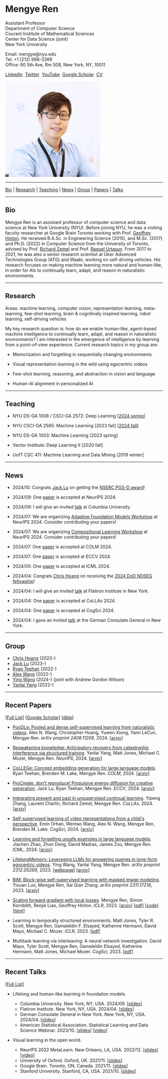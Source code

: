 <title>Mengye Ren</title>
<div class="ribbon">&nbsp;</div>
<div class="headdiv">
<div class="txt-panel">
<h1>Mengye Ren</h1>
<p><span class="title">Assistant Professor</span>
<br/>
Department of Computer Science
<br/>
Courant Institute of Mathematical Sciences
<br/>
Center for Data Science (joint)
<br/>
New York University</p>
<p>Email: mengye@nyu.edu
<br/>Tel: +1 (212) 998-3369
<br/>Office: 60 5th Ave, Rm 508, New York, NY, 10011</p>
<p>
<a href="https://www.linkedin.com/in/mengye-ren-593b3546">LinkedIn</a>&nbsp;
<a href="https://twitter.com/mengyer">Twitter</a>&nbsp;
<!-- <a href="https://github.com/renmengye">GitHub</a>&nbsp; -->
<a href="https://www.youtube.com/@mengyetalks">YouTube</a>&nbsp;
<!-- <a href="https://mengyeren.substack.com">Substack</a>&nbsp; -->
<a href="https://scholar.google.com/citations?user=XcQ9WqMAAAAJ">Google
Scholar</a>&nbsp;
<a href="cv/cv_mengye_ren.pdf">CV</a>&nbsp;
<!-- <a href="http://blog.mengyer.com">Blog</a> -->
</p>
</div>
<div class="img-panel"><img class="round-pic" src="img/profile_pic3.jpg" /></div>
</div>
</div>

-------------------------------------------------------------------------------

<div class='nav-bar'>
<a href="#bio">Bio</a> |
<a href="#research">Research</a> |
<a href="#teaching">Teaching</a> |
<a href="#news">News</a> |
<a href="#group">Group</a> |
<!-- <a href="#preprints">Preprints</a> | -->
<a href="#papers">Papers</a> |
<a href="#talks">Talks</a>
</div>

-------------------------------------------------------------------------------

## <a name="bio">Bio</a>

Mengye Ren is an assistant professor of computer science and data science at
New York University (NYU). Before joining NYU, he was a visiting faculty
researcher at Google Brain Toronto working with Prof. [Geoffrey
Hinton](https://www.cs.toronto.edu/~hinton/). He received B.A.Sc. in
Engineering Science (2015), and M.Sc. (2017) and Ph.D. (2022) in Computer
Science from the University of Toronto, advised by Prof. [Richard
Zemel](http://www.cs.toronto.edu/~zemel/) and Prof. [Raquel
Urtasun](http://www.cs.toronto.edu/~urtasun/). From 2017 to 2021, he was also a
senior research scientist at Uber Advanced Technologies Group (ATG) and Waabi,
working on self-driving vehicles. His research focuses on making machine
learning more natural and human-like, in order for AIs to continually learn,
adapt, and reason in naturalistic environments.

-------------------------------------------------------------------------------

## <a name="research">Research</a>

Areas: machine learning, computer vision, representation learning,
meta-learning, few-shot learning, brain & cognitively inspired learning, robot
learning, self-driving vehicles

My key research question is: how do we enable human-like, agent-based machine
intelligence to continually learn, adapt, and reason in naturalistic
environments? I am interested in the emergence of intelligence by learning from
a point-of-view experience. Current research topics in my group are:

* Memorization and forgetting in sequentially changing environments

* Visual representation learning in the wild using egocentric videos

* Few-shot learning, reasoning, and abstraction in vision and language

* Human-AI alignment in personalized AI

<!-- Towards this goal of building a more general and flexible AI, my
research has centered on developing *representation learning* and
*meta-learning* algorithms. -->

<!-- Some recent research highlights include:

* Naturalistic paradigms for learning representations, classes, and attributes
  in an online continual data stream and very few labeled examples (few-shot 
  learning FSL): 
  [semi-supervised FSL](https://arxiv.org/abs/1803.00676), 
  [incremental FSL](https://arxiv.org/abs/1810.07218), 
  [online contextualized FSL](https://arxiv.org/abs/2007.04546),
  [attribute FSL](https://arxiv.org/abs/2012.05895),
  [online self-supervised learning](https://arxiv.org/abs/2109.05675)

* Meta-learning algorithms:
  [contextual prototypical memory](https://arxiv.org/abs/2007.04546),
  [unsupervised prototypical memory](https://arxiv.org/abs/2109.05675),
  [learning regularization functions](https://arxiv.org/abs/1810.07218),
  [learning to reweight examples](https://arxiv.org/abs/1803.09050),
  [graph hypernetworks](https://arxiv.org/abs/1810.05749)

* Brain and cognitively inspired representation learning:
  [local activity perturbation](https://arxiv.org/abs/2210.03310),
  [local self-supervised learning](https://arxiv.org/abs/2008.01342),
  [self-supervised learning from video](https://arxiv.org/abs/2101.06553),
  [recurrent attention](https://arxiv.org/abs/1605.09410),
  [learning to imitate drawing](https://arxiv.org/abs/2009.04806),
  [divisive normalization](https://arxiv.org/abs/1611.04520) -->

-------------------------------------------------------------------------------

## <a name="teaching">Teaching</a>

* NYU DS-GA 1008 / CSCI-GA 2572: Deep Learning [[2024 spring](https://drive.google.com/drive/folders/12OMYhwWql5EH_jOrmqI3j2QY9GjNLX6N?usp=sharing)]

* NYU CSCI-GA 2565: Machine Learning [2023 fall] [[2024 fall](https://nyu-cs2565.github.io/2024-fall)]

* NYU DS-GA 1003: Machine Learning [2023 spring]

* Vector Institute: Deep Learning II [2020 fall]

* UofT CSC 411: Machine Learning and Data Mining [2019 winter]
<!-- ](https://www.cs.toronto.edu/~mren/teach/csc411_19s/)] -->

-------------------------------------------------------------------------------

## <a name="news">News</a>

* 2024/10: Congrats [Jack Lu](https://jacklu0831.github.io/) on getting the [NSERC PGS-D award](https://www.nserc-crsng.gc.ca/NSERC-CRSNG/FundingDecisions-DecisionsFinancement/ScholarshipsAndFellowships-ConcoursDeBourses/2024/schol_master_2024_e.pdf)!

* 2024/09: One [paper](https://arxiv.org/abs/2403.09613) is accepted at NeurIPS 2024.

* 2024/09: I will give an invited [talk](https://drive.google.com/file/d/12uFgAk282KBuiDFCm4VQoKZVIoXpSFDB/view?usp=sharing) at Columbia University.

* 2024/07: We are organizing [Adaptive Foundation Models Workshop](https://www.paulvicol.com/neurips2024_workshop_site/) at NeurIPS 2024. Consider contributing your papers!

* 2024/07: We are organizing [Compositional Learning Workshop]() at NeurIPS 2024. Consider contributing your papers!

* 2024/07: One [paper](https://arxiv.org/abs/2403.15362) is accepted at COLM 2024.

* 2024/07: One [paper](https://arxiv.org/abs/2408.02226) is accepted at ECCV 2024.

* 2024/05: One [paper](https://arxiv.org/abs/2312.12736) is accepted at ICML 2024.

* 2024/04: Congrats [Chris Hoang](https://2016choang.github.io/) on receiving the [2024 DoD NDSEG fellowship](https://ndseg.sysplus.com/NDSEG/Awardees/FY2024)!

* 2024/04: I will give an invited [talk](https://www.simonsfoundation.org/event/machine-learning-at-the-flatiron-institute-seminar-mengye-ren/) at Flatiron Institute in New York.

* 2024/04: One [paper](https://arxiv.org/pdf/2404.19132) is accepted at CoLLAs 2024.

* 2024/04: One [paper](https://arxiv.org/abs/2402.00300) is accepted at CogSci 2024.

* 2024/04: I gave an invited [talk](https://www.northamerica.uaruhr.de/nyc/events/2024/event00228.html.en) at the German Consulate General in New York.

<!-- * 2023/09: Congrats [Alex Wang](https://alexnwang.github.io/) on getting the NSERC PGS-D award!

* 2023/06: We are organizing [Localized Learning Workshop](https://sites.google.com/view/localized-learning-workshop) at ICML 2023.

* 2023/04: One [paper](research/2023/multitask-learning-via-interleaving-a-neural-network-investigation/mayo-2023-multitask.pdf) is accepted at CogSci 2023.

* 2023/02: One [paper](https://arxiv.org/abs/2311.02007) is accepted at CVPR 2023.

* 2023/01: Two papers [[1](https://arxiv.org/abs/2210.03310), [2](research/2023/learning-in-temporally-structured-environments/jones-2023-learning.pdf)] are accepted at ICLR 2023. -->

<!-- * 2022/12: I gave an invited [talk](https://youtu.be/bYZ_lO8nNf0) at NeurIPS 2022 Meta-Learn workshop.

* 2022/10: New [preprint](https://arxiv.org/abs/2210.03310) on biologically
  plausible learning with local activity perturbation.

* 2022/10: One [paper](https://arxiv.org/abs/2210.02615) is accepted at MATH-AI workshop at NeurIPS.

* 2022/10: One [paper](research/2022/neural-network-online-training-with-sensitivity-to-multiscale-temporal-structure/jones-2022-neural.pdf) is accepted at MemARI workshop at NeurIPS.

* 2022/09: I have moved to New York and officially joined NYU. -->

<!-- * 2022/07: One [paper](https://www.ecva.net/papers/eccv_2022/papers_ECCV/papers/136990259.pdf) accepted at ECCV 2022.

* 2022/01: I started working at Google Brain Toronto as a visiting faculty researcher.

* 2021/11: I will visit the University of Oxford and give a talk on Nov 17, 2021.

* 2021/10: I will visit Stanford University and give a talk on Oct 20, 2021.

* 2021/10: I defended my Ph.D. thesis ["Open World Machine Learning with
  Limited Labeled
  Data"](https://tspace.library.utoronto.ca/bitstream/1807/123215/2/Ren_Mengye_202206_PhD_thesis.pdf)
  on Oct 19, 2021.

* 2021/09: Two papers [[1](https://arxiv.org/abs/2104.03956),
  [2](https://arxiv.org/abs/2101.06784)] are accepted at CoRL 2021.

* 2021/07: Two papers [[1](https://arxiv.org/abs/2101.06553),
  [2](https://arxiv.org/abs/2101.06560)] are accepted at ICCV 2021.

* 2021/05: I will join as an assistant professor at [NYU Courant Computer
  Science](https://cs.nyu.edu/home/index.html) and [Center for Data
  Science](https://cds.nyu.edu) starting Sept 2022.

* 2021/05: One [paper](https://arxiv.org/abs/2009.04806) is accepted at ICML 2021.

* 2021/02: Two papers [[1](https://arxiv.org/abs/2101.06549),
  [2](https://arxiv.org/abs/2101.06541)] are accepted at CVPR 2021.

* 2021/02: One [paper](https://arxiv.org/abs/2011.01153) is accepted at ICRA 2021.

* 2021/01: Two papers [[1](https://arxiv.org/abs/2007.04546),
  [2](https://arxiv.org/abs/2010.07140)] are accepted at ICLR 2021.

* 2020/10: One [paper](https://arxiv.org/abs/2011.05289) is accepted at CoRL 2020.

* 2020/09: One [paper](https://arxiv.org/abs/2008.01342) is accepted at NeurIPS 2020.

* 2020/09: I will visit Stanford University and give a talk on Oct 12, 2020.

* 2020/09: I will visit Brown University and give a talk on Sept 25, 2020.

* 2020/08: I will visit [MIT](https://sites.google.com/view/visionseminar) and
  give a talk on Sept 22, 2020.

* 2020/08: I will give a talk at [Mila](https://mila.quebec/en/cours/rdv) on
  Aug 28, 2020. -->

<!-- * 2020/07: One [paper](https://arxiv.org/abs/2008.05930) is accepted at ECCV 2020.

* 2020/07: One [paper](https://arxiv.org/abs/2008.05927) is accepted at IROS 2020.

* 2020/06: One [paper](https://arxiv.org/abs/2007.05096) is accepted at ICML 2020.

* 2020/02: One [paper](https://arxiv.org/abs/2004.00543) is accepted at CVPR 2020.

* 2019/09: One [paper](https://arxiv.org/abs/1910.11296) is accepted at CoRL 2019.

* 2019/09: One [paper](https://arxiv.org/abs/1810.07218) is accepted at NeurIPS 2019.

* 2019/09: I will visit [Columbia University](http://stat.columbia.edu/student-seminar-fall-2019) in
  NYC on Oct 9, 2019.

* 2019/06: One [paper](https://arxiv.org/abs/1910.04586) is accepted at IROS 2019.

* 2018/12: One [paper](https://arxiv.org/abs/1810.05749) is accepted at ICLR 2019.

* 2018/10: I will be teaching CSC 411 (Machine Learning and Data Mining) in the winter semester of 2019. [[course website](teach/csc411_19s)]

* 2018/06: I will visit INRIA Grenoble Rhône-Alpes and give a talk on July 19, 2018.

* 2018/06: I will visit TU Berlin on July 16, 2018.

* 2018/05: I will visit NEC lab in Princeton, NJ and give a talk on June 4, 2018.

* 2018/04: I will visit the University of Tübingen and MPI for Intelligent Systems from June 25 to
  July 20, 2018.
 -->

----------------------------------------------------------------------------

## <a name="group">Group</a>

* [Chris Hoang](https://2016choang.github.io/) (2023-)
* [Jack Lu](https://jacklu0831.github.io/) (2023-)
* [Ryan Teehan](https://rteehas.github.io/) (2022-)
* [Alex Wang](https://alexnwang.github.io/) (2022-)
* [Ying Wang](https://yingwangg.github.io/) (2024-) (joint with Andrew Gordon Wilson)
* [Yanlai Yang](https://yanlai00.github.io/) (2022-)

----------------------------------------------------------------------------

## <a name="papers">Recent Papers</a>
[[Full List](research)]
[[Google Scholar](https://scholar.google.com/citations?user=XcQ9WqMAAAAJ)]
[[dblp](https://dblp.org/pers/hd/r/Ren:Mengye)]

* <span class='paper-title'>[PooDLe: Pooled and dense self-supervised learning from naturalistic videos](https://arxiv.org/abs/2408.11208).</span>
Alex N. Wang, Christopher Hoang, Yuwen Xiong, Yann LeCun, Mengye Ren.
*arXiv preprint 2408.11208*, 2024.
[[arxiv](https://arxiv.org/abs/2408.11208)]

* <span class='paper-title'>[Reawakening knowledge: Anticipatory recovery from catastrophic interference via structured training](https://arxiv.org/abs/2403.09613).</span>
Yanlai Yang, Matt Jones, Michael C. Mozer, Mengye Ren.
*NeurIPS*, 2024.
[[arxiv](https://arxiv.org/abs/2403.09613)]

* <span class='paper-title'>[CoLLEGe: Concept embedding generation for large language models](https://arxiv.org/abs/2403.15362).</span>
Ryan Teehan, Brenden M. Lake, Mengye Ren.
*COLM*, 2024.
[[arxiv](https://arxiv.org/abs/2403.15362)]

* <span class='paper-title'>[ProCreate, don't reproduce! Propulsive energy diffusion for creative generation](https://arxiv.org/abs/2408.02226).</span>
Jack Lu, Ryan Teehan, Mengye Ren.
*ECCV*, 2024.
[[arxiv](https://arxiv.org/abs/2408.02226)]

* <span class='paper-title'>[Integrating present and past in unsupervised continual learning](https://arxiv.org/abs/2404.19132).</span>
Yipeng Zhang, Laurent Charlin, Richard Zemel, Mengye Ren.
*CoLLAs*, 2024.
[[arxiv](https://arxiv.org/abs/2404.19132)]

* <span class='paper-title'>[Self-supervised learning of video representations from a child's perspective](https://arxiv.org/abs/2402.00300).</span>
Emin Orhan, Wentao Wang, Alex N. Wang, Mengye Ren, Brenden M. Lake.
*CogSci*, 2024.
[[arxiv](https://arxiv.org/abs/2402.00300)]

* <span class='paper-title'>[Learning and forgetting unsafe examples in large language models](https://arxiv.org/abs/2312.12736).</span>
Jiachen Zhao, Zhun Deng, David Madras, James Zou, Mengye Ren.
*ICML*, 2024.
[[arxiv](https://arxiv.org/abs/2312.12736)]

* <span class='paper-title'>[LifelongMemory: Leveraging LLMs for answering queries in long-form egocentric videos](https://arxiv.org/abs/2312.05269).</span>
Ying Wang, Yanlai Yang, Mengye Ren.
*arXiv preprint 2312.05269*, 2023.
[[webpage](https://lifelongmemory.github.io/)]
[[arxiv](https://arxiv.org/abs/2312.05269)]

* <span class='paper-title'>[BIM: Block-wise self-supervised learning with masked image modeling](https://arxiv.org/abs/2311.17218).</span>
Yixuan Luo, Mengye Ren, Sai Qian Zhang. 
*arXiv preprint 2311.17218*, 2023.
[[arxiv](https://arxiv.org/abs/2311.17218)]

* <span class='paper-title'>[Scaling forward gradient with local losses](research/2023/scaling-forward-gradient-with-local-losses).</span>
Mengye Ren, Simon Kornblith, Renjie Liao, Geoffrey Hinton.
*ICLR*, 2023.
[[arxiv](https://arxiv.org/abs/2210.03310)]
[[pdf](research/2023/scaling-forward-gradient-with-local-losses/ren-2023-scaling.pdf)]
[[code](https://github.com/google-research/google-research/tree/master/local_forward_gradient)]
[[html](research/2023/scaling-forward-gradient-with-local-losses)]

* <span class='paper-title'>Learning in temporally structured environments.</span>
Matt Jones, Tyler R. Scott, Mengye Ren, Gamaleldin F. Elsayed, Katherine Hermann, David Mayo, Michael C. Mozer.
*ICLR*, 2023.
[[pdf](2023/learning-in-temporally-structured-environments/jones-2023-learning.pdf)]

* <span class='paper-title'>Multitask learning via interleaving: A neural network investigation.</span>
David Mayo, Tyler Scott, Mengye Ren, Gamaleldin Elsayed, Katherine Hermann, Matt Jones, Michael Mozer. *CogSci*, 2023.
[[pdf](2023/multitask-learning-via-interleaving-a-neural-network-investigation/mayo-2023-multitask.pdf)]

<!-- ----------------------------------------------------------------------------

## <a name="papers">Selected Papers</a>
[[Full List](research)]
[[Google Scholar](https://scholar.google.com/citations?user=XcQ9WqMAAAAJ)]
[[dblp](https://dblp.org/pers/hd/r/Ren:Mengye)]

* <span class='paper-title'>[Scaling forward gradient with local losses](research/2023/scaling-forward-gradient-with-local-losses).</span>
Mengye Ren, Simon Kornblith, Renjie Liao, Geoffrey Hinton.
*ICLR*, 2023.
[[arxiv](https://arxiv.org/abs/2210.03310)]
[[pdf](research/2023/scaling-forward-gradient-with-local-losses/ren-2023-scaling.pdf)]
[[code](https://github.com/google-research/google-research/tree/master/local_forward_gradient)]
[[html](research/2023/scaling-forward-gradient-with-local-losses)]

* <span class='paper-title'>[Online unsupervised learning of visual representations and categories](research/2022/online-unsupervised-learning-of-visual-representations-and-categories).</span>
Mengye Ren, Tyler R. Scott, Michael L. Iuzzolino, Michael C. Mozer, Richard Zemel.
*arXiv preprint 2109.05675*, 2022.
[[arxiv](https://arxiv.org/abs/2109.05675)]
[[pdf](research/2022/online-unsupervised-learning-of-visual-representations-and-categories/ren-2022-online.pdf)]
[[code](https://github.com/renmengye/online-unsup-proto-net)]
[[html](research/2022/online-unsupervised-learning-of-visual-representations-and-categories)]

* <span class='paper-title'>[Self-supervised representation learning from flow equivariance](research/2021/self-supervised-representation-learning-from-flow-equivariance).</span>
Yuwen Xiong, Mengye Ren, Wenyuan Zeng, Raquel Urtasun.
*ICCV*, 2021.
[[arxiv](https://arxiv.org/abs/2101.06553)]
[[pdf](research/2021/self-supervised-representation-learning-from-flow-equivariance/xiong-2021-self.pdf)]
[[html](research/2021/self-supervised-representation-learning-from-flow-equivariance)]

* <span class='paper-title'>[SketchEmbedNet: Learning novel concepts by imitating drawings](research/2021/sketch-embed-net-learning-novel-concepts-by-imitating-drawings).</span>
Alexander Wang``*``, Mengye Ren``*``, Richard Zemel.
*ICML*, 2021.
[[arxiv](https://arxiv.org/abs/2009.04806)]
[[pdf](research/2021/sketch-embed-net-learning-novel-concepts-by-imitating-drawings/wang-2021-sketch.pdf)]
[[code](https://github.com/alexnwang/SketchEmbedNet-public)]
[[html](research/2021/sketch-embed-net-learning-novel-concepts-by-imitating-drawings)]

* <span class='paper-title'>[Wandering within a world: Online contextualized few-shot learning](research/2021/wandering-within-a-world-online-contextualized-few-shot-learning).</span>
Mengye Ren, Michael L. Iuzzolino, Michael C. Mozer, Richard Zemel.
*ICLR*, 2021.
[[arxiv](https://arxiv.org/abs/2007.04546)]
[[pdf](research/2021/wandering-within-a-world-online-contextualized-few-shot-learning/ren-2021-wandering.pdf)]
[[code](https://github.com/renmengye/oc-fewshot-public)]
[[video](https://slideslive.com/38931573/wandering-within-a-world-online-contextualized-fewshot-learning)]
[[html](research/2021/wandering-within-a-world-online-contextualized-few-shot-learning)]

* <span class='paper-title'>[Probing few-shot generalization with attributes](research/2020/probing-few-shot-generalization-with-attributes).</span>
Mengye Ren``*``, Eleni Triantafillou``*``, Kuan-Chieh Wang``*``, James Lucas``*``, Jake Snell, Xaq Pitkow, Andreas S. Tolias, Richard Zemel.
*arXiv preprint 2012.05895*, 2020.
[[arxiv](https://arxiv.org/abs/2012.05895)]
[[pdf](2022/probing-few-shot-generalization-with-attributes/ren-2022-probing.pdf)]
[[video](https://slideslive.at/38941548/flexible-fewshot-learning-of-contextual-similarities)]
[[html](research/2022/probing-few-shot-generalization-with-attributes)]

* <span class='paper-title'>[LoCo: Local contrastive representation learning](research/2020/loco-local-contrastive-representation-learning).</span>
Yuwen Xiong, Mengye Ren, Raquel Urtasun.
*NeurIPS*, 2020.
[[arxiv](https://arxiv.org/abs/2008.01342)]
[[pdf](research/2020/loco-local-contrastive-representation-learning/xiong-2020-loco.pdf)]
[[video](https://slideslive.com/38936405/loco-local-contrastive-representation-learning)]
[[html](research/2020/loco-local-contrastive-representation-learning)]

* <span class='paper-title'>[Multi-agent routing value iteration network](research/2020/multi-agent-routing-value-iteration-network).</span>
Quinlan Sykora``*``, Mengye Ren``*``, Raquel Urtasun.
*ICML*, 2020.
[[arxiv](https://arxiv.org/abs/2007.05096)]
[[pdf](research/2020/multi-agent-routing-value-iteration-network/sykora-2020-multi.pdf)]
[[code](https://github.com/uber-research/MARVIN)]
[[video](https://slideslive.com/38927801/multiagent-routing-value-iteration-network-marvin)]
[[html](research/2020/multi-agent-routing-value-iteration-network)]

* <span class='paper-title'>[Incremental few-shot learning with attention attractor networks](research/2019/incremental-few-shot-learning-with-attention-attractor-networks).</span>
Mengye Ren, Renjie Liao, Ethan Fetaya, Richard S. Zemel.
*NeurIPS*, 2019.
[[arxiv](https://arxiv.org/abs/1810.07218)]
[[code](https://github.com/renmengye/inc-few-shot-attractor-public)]
[[html](research/2019/incremental-few-shot-learning-with-attention-attractor-networks)]

* <span class='paper-title'>[Graph hypernetworks for neural architecture search](research/2019/graph-hypernetworks-for-neural-architecture-search).</span>
Chris Zhang, Mengye Ren, Raquel Urtasun.
*ICLR*, 2019.
[[arxiv](https://arxiv.org/abs/1810.05749)]
[[html](research/2019/graph-hypernetworks-for-neural-architecture-search)]

* <span class='paper-title'>[Learning to reweight examples for robust deep learning](research/2018/learning-to-reweight-examples-for-robust-deep-learning).</span>
Mengye Ren, Wenyuan Zeng, Bin Yang, Raquel Urtasun.
*ICML*, 2018.
[[arxiv](https://arxiv.org/abs/1803.09050)]
[[code](https://github.com/uber-research/learning-to-reweight-examples)]
[[video](https://vimeo.com/287808016)]
[[html](research/2018/learning-to-reweight-examples-for-robust-deep-learning)]

* <span class='paper-title'>[Meta-learning for semi-supervised few-shot classification](research/2018/meta-learning-for-semi-supervised-few-shot-classification).</span>
Mengye Ren, Eleni Triantafillou``*``, Sachin Ravi``*``, Jake Snell, Kevin
Swersky, Joshua B. Tenenbaum, Hugo Larochelle, Richard S. Zemel.
*ICLR*, 2018.
[[link](research/fewshotssl/index.html)]
[[arxiv](https://arxiv.org/abs/1803.00676)]
[[code](https://github.com/renmengye/few-shot-ssl-public)]
[[html](research/2018/meta-learning-for-semi-supervised-few-shot-classification)]

* <span class='paper-title'>[End-to-end instance segmentation with recurrent attention](https://arxiv.org/abs/1605.09410).</span>
Mengye Ren, Richard S. Zemel.
*CVPR*, 2017.
[[link](research/recattend/index.html)]
[[arxiv](https://arxiv.org/abs/1605.09410)]
[[code](https://github.com/renmengye/rec-attend-public)]
[[video](https://www.youtube.com/watch?v=oHgUowLph7E)]

* <span class='paper-title'>[Exploring models and data for image question answering](https://arxiv.org/abs/1505.02074).</span>
Mengye Ren, Ryan Kiros, Richard S. Zemel.
*NIPS*, 2015.
[[link](research/imageqa/index.html)]
[[arxiv](https://arxiv.org/abs/1505.02074)]
[[results](research/imageqa/results)]
[[dataset](research/imageqa/data/cocoqa)]
[[code](https://github.com/renmengye/imageqa-public)]
[[question generation](https://github.com/renmengye/imageqa-qgen)]
 -->

-------------------------------------------------------------------------------

## <a name="talks">Recent Talks</a>

[[Full List](talks)]

* Lifelong and human-like learning in foundation models.
    * Columbia University. New York, NY, USA. 2024/09.
    [[slides](https://drive.google.com/file/d/12uFgAk282KBuiDFCm4VQoKZVIoXpSFDB/view?usp=sharing)]
    * Flatiron Institute. New York, NY, USA. 2024/04.
    [[slides](https://drive.google.com/file/d/1r2veZmRrQb3QI29m446e9QDjeR-cILl8/view?usp=sharing)]
    * German Consulate General in New York. New York, NY, USA. 2024/04.
    [[slides](https://drive.google.com/file/d/1kg_jqdLS1ztTcwEn9Oe235xIjULPN7G2/view?usp=sharing)]
    * American Statistical Association. Statistical Learning and Data Science Webinar. 2023/10.
    [[slides](https://drive.google.com/file/d/11vaeustbBEDfFpc9LH_M2Ke3M6UJuJ68/view?usp=sharing)]
    [[video](https://youtu.be/XRro25Am0JE)]

* Visual learning in the open world.
    * NeurIPS 2022 MetaLearn. New Orleans, LA, USA. 2022/12.
    [[slides](https://drive.google.com/file/d/1gA968oKiO1ufAtX3ogGsQbqJVkW0ztry/view?usp=sharing)]
    [[video](https://youtu.be/bYZ_lO8nNf0)]
    * University of Oxford. Oxford, UK. 2021/11.
    [[slides](https://drive.google.com/file/d/10_vWl_ETc_dNXFNcyt6Ft-4uvRyxaLAM/view?usp=sharing)]
    * Google Brain. Toronto, ON, Canada. 2021/11.
    [[slides](https://drive.google.com/file/d/10AQdRPe6va2-FxCrPM3bhqKW3FMRvMHU/view?usp=sharing)]
    * Stanford University. Stanford, CA, USA. 2021/10.
    [[slides](https://drive.google.com/file/d/10-WWd-GQ3Udf_IL_d6TIlq738tj_MKtt/view?usp=sharing)]

<!-- * Towards continual and compositional few-shot learning.
    * Stanford University. Stanford, CA, USA. 2020/10.
    [[slides](https://drive.google.com/file/d/1Y8jXp0wTlWqn9pBE97btRJX7FutQOqP1/view?usp=sharing)]
    * Brown University. Providence, RI, USA. 2020/09.
    [[slides](https://drive.google.com/file/d/1GjiRkDnMol3PdoxLKb5q7Oy4rDMnC0kT/view?usp=sharing)]
    * MIT. Cambridge, MA, USA. 2020/09.
    [[slides](https://drive.google.com/file/d/16GXux_cX6AahqQ2yLQIWtEP8AdpDKezA/view?usp=sharing)]
    [[video](https://www.youtube.com/watch?v=PhKBAkINm40)]
    * Mila. Montréal, QC, Canada. 2020/08.
    [[slides](https://drive.google.com/file/d/1LNXPTJEPhzK-wNPJrev-9EaButZrYRfr/view?usp=sharing)]

* Meta-learning for more human-like learning algorithms.
    * Columbia University. New York, NY, USA. 2019/10.
    [[slides](https://drive.google.com/file/d/1S6HgdAMx8_QYz5hcSf4B7tj_ZzwDd1t_/view?usp=sharing)]
    * INRIA Grenoble Rhône-Alpes. Grenoble, France. 2018/07.
    [[slides](https://drive.google.com/file/d/1ePaNOzThOL_F7B5SZPPNWpj2IkXcNdkE/view?usp=sharing)]
    * Max Planck Institute for Intelligent Systems. Tübingen, Germany. 2018/06.
    [[slides](https://drive.google.com/file/d/1nUqYGh1QKv5eyXsEStBo4bf5pQRbhFsF/view?usp=sharing)]
    * NEC Laboratories America. Princeton, NJ, USA. 2018/06.
    [[slides](https://drive.google.com/file/d/14_H34NgmQ6NN8XJkn_lwK_awrypUdQvv/view?usp=sharing)]
 -->
<div class="ribbon"></div>
